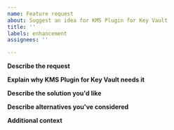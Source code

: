 ```yaml
---
name: Feature request
about: Suggest an idea for KMS Plugin for Key Vault
title: ''
labels: enhancement
assignees: ''

---
```


**Describe the request**

**Explain why KMS Plugin for Key Vault needs it**

**Describe the solution you'd like**

**Describe alternatives you've considered**

**Additional context**
